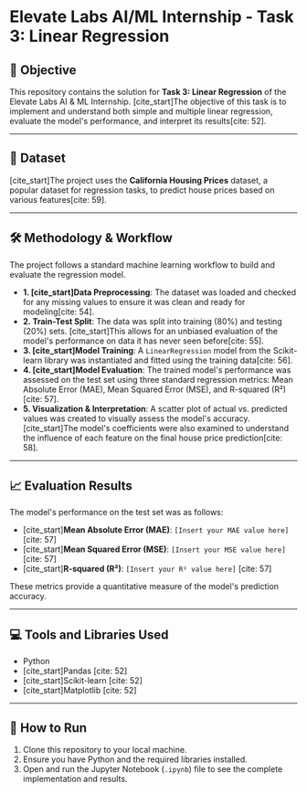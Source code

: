 # Elevate Labs AI/ML Internship - Task 3: Linear Regression

## 📝 Objective

This repository contains the solution for **Task 3: Linear Regression** of the Elevate Labs AI & ML Internship. [cite_start]The objective of this task is to implement and understand both simple and multiple linear regression, evaluate the model's performance, and interpret its results[cite: 52].

---

## 🏡 Dataset

[cite_start]The project uses the **California Housing Prices** dataset, a popular dataset for regression tasks, to predict house prices based on various features[cite: 59].

---

## 🛠️ Methodology & Workflow

The project follows a standard machine learning workflow to build and evaluate the regression model.

* **1. [cite_start]Data Preprocessing**: The dataset was loaded and checked for any missing values to ensure it was clean and ready for modeling[cite: 54].
* **2. Train-Test Split**: The data was split into training (80%) and testing (20%) sets. [cite_start]This allows for an unbiased evaluation of the model's performance on data it has never seen before[cite: 55].
* **3. [cite_start]Model Training**: A `LinearRegression` model from the Scikit-learn library was instantiated and fitted using the training data[cite: 56].
* **4. [cite_start]Model Evaluation**: The trained model's performance was assessed on the test set using three standard regression metrics: Mean Absolute Error (MAE), Mean Squared Error (MSE), and R-squared (R²)[cite: 57].
* **5. Visualization & Interpretation**: A scatter plot of actual vs. predicted values was created to visually assess the model's accuracy. [cite_start]The model's coefficients were also examined to understand the influence of each feature on the final house price prediction[cite: 58].

---

## 📈 Evaluation Results

The model's performance on the test set was as follows:

* [cite_start]**Mean Absolute Error (MAE)**: `[Insert your MAE value here]` [cite: 57]
* [cite_start]**Mean Squared Error (MSE)**: `[Insert your MSE value here]` [cite: 57]
* [cite_start]**R-squared (R²)**: `[Insert your R² value here]` [cite: 57]

These metrics provide a quantitative measure of the model's prediction accuracy.

---

## 💻 Tools and Libraries Used

* Python
* [cite_start]Pandas [cite: 52]
* [cite_start]Scikit-learn [cite: 52]
* [cite_start]Matplotlib [cite: 52]

---

## 🚀 How to Run

1.  Clone this repository to your local machine.
2.  Ensure you have Python and the required libraries installed.
3.  Open and run the Jupyter Notebook (`.ipynb`) file to see the complete implementation and results.

